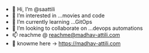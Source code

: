 - 👋 Hi, I’m @saattili
- 👀 I’m interested in ...movies and code
- 🌱 I’m currently learning ...GitOps
- 💞️ I’m looking to collaborate on ...devops automations
- 📫 reachme @ reachme@madhav-attili.com
- :walking: knowme here -> https://madhav-attili.com  

<!---
saattili/saattili is a ✨ special ✨ repository because its `README.md` (this file) appears on your GitHub profile.
You can click the Preview link to take a look at your changes.
--->
